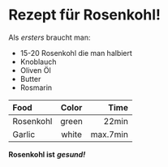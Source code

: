 # Rezept für Rosenkohl!

Als *ersters* braucht man:
- 15-20 Rosenkohl die man halbiert
- Knoblauch
- Oliven Öl
- Butter
- Rosmarin

| Food    |  Color  |  Time  |
|:--------|:-------:|-------:|
|Rosenkohl| green   | 22min  |
|Garlic   |  white  |max.7min|

**Rosenkohl ist** ***gesund!***



